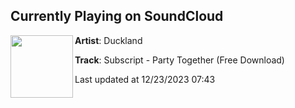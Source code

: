 ## Currently Playing on SoundCloud

[<img align="left" width="100" src="https://i1.sndcdn.com/artworks-jh4hAZS2GBrlvJzW-GWVcrA-t500x500.jpg">](https://soundcloud.com/ducklandbristol/subscript-party-together)

**Artist**: Duckland 

**Track**: Subscript - Party Together (Free Download)

Last updated at 12/23/2023 07:43

